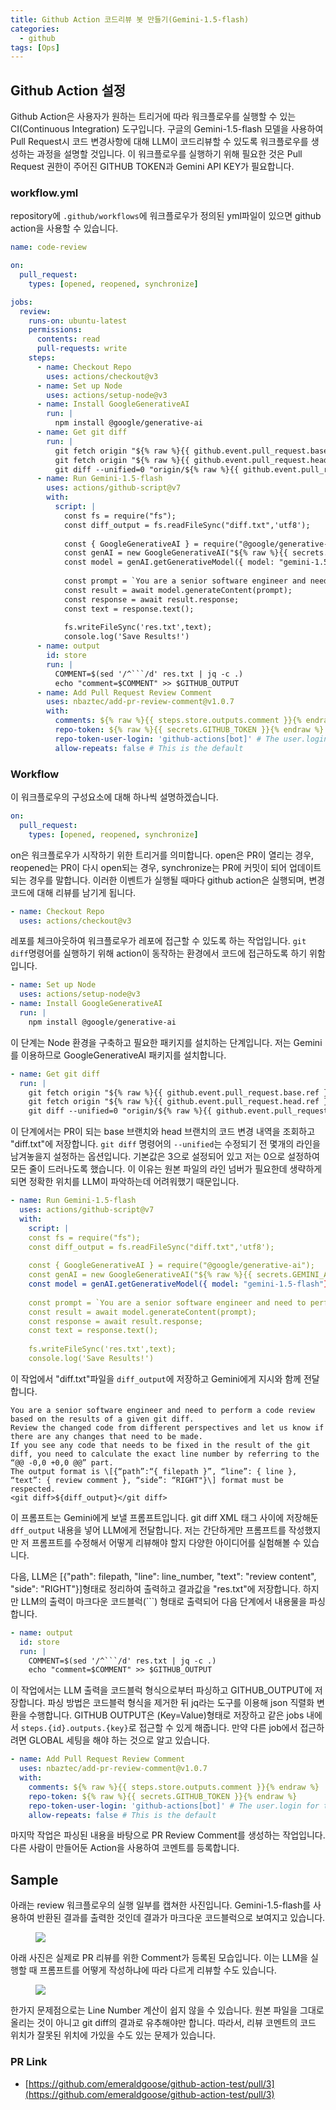 ```yaml
---
title: Github Action 코드리뷰 봇 만들기(Gemini-1.5-flash)
categories:
  - github
tags: [Ops]
---
```

## Github Action 설정
Github Action은 사용자가 원하는 트리거에 따라 워크플로우를 실행할 수 있는 CI(Continuous Integration) 도구입니다. 구글의 Gemini-1.5-flash 모델을 사용하여 Pull Request시 코드 변경사항에 대해 LLM이 코드리뷰할 수 있도록 워크플로우를 생성하는 과정을 설명할 것입니다. 이 워크플로우를 실행하기 위해 필요한 것은 Pull Request 권한이 주어진 GITHUB TOKEN과 Gemini API KEY가 필요합니다.

### workflow.yml
repository에 `.github/workflows`에 워크플로우가 정의된 yml파일이 있으면 github action을 사용할 수 있습니다.
```yaml
name: code-review

on:
  pull_request:
    types: [opened, reopened, synchronize]

jobs:
  review:
    runs-on: ubuntu-latest
    permissions:
      contents: read
      pull-requests: write
    steps:
      - name: Checkout Repo
        uses: actions/checkout@v3
      - name: Set up Node
        uses: actions/setup-node@v3
      - name: Install GoogleGenerativeAI
        run: |
          npm install @google/generative-ai
      - name: Get git diff
        run: |
          git fetch origin "${% raw %}{{ github.event.pull_request.base.ref }}{% endraw %}"
          git fetch origin "${% raw %}{{ github.event.pull_request.head.ref }}{% endraw %}"
          git diff --unified=0 "origin/${% raw %}{{ github.event.pull_request.base.ref }}{% endraw %}" > "diff.txt"
      - name: Run Gemini-1.5-flash
        uses: actions/github-script@v7
        with:
          script: |
            const fs = require("fs");
            const diff_output = fs.readFileSync("diff.txt",'utf8');
            
            const { GoogleGenerativeAI } = require("@google/generative-ai");
            const genAI = new GoogleGenerativeAI("${% raw %}{{ secrets.GEMINI_API_KEY }}{% endraw %}");
            const model = genAI.getGenerativeModel({ model: "gemini-1.5-flash"});
            
            const prompt = `You are a senior software engineer and need to perform a code review based on the results of a given git diff. Review the changed code from different perspectives and let us know if there are any changes that need to be made. If you see any code that needs to be fixed in the result of the git diff, you need to calculate the exact line number by referring to the “@@ -0,0 +0,0 @@” part. The output format is \[{“path”:“{ filepath }”, “line”: { line }, “text”: { review comment }, “side”: “RIGHT"}\] format must be respected.\n<git diff>${diff_output}</git diff>`;
            const result = await model.generateContent(prompt);
            const response = await result.response;
            const text = response.text();
            
            fs.writeFileSync('res.txt',text);
            console.log('Save Results!')
      - name: output
        id: store
        run: |
          COMMENT=$(sed '/^```/d' res.txt | jq -c .)
          echo "comment=$COMMENT" >> $GITHUB_OUTPUT
      - name: Add Pull Request Review Comment
        uses: nbaztec/add-pr-review-comment@v1.0.7
        with:
          comments: ${% raw %}{{ steps.store.outputs.comment }}{% endraw %}
          repo-token: ${% raw %}{{ secrets.GITHUB_TOKEN }}{% endraw %}
          repo-token-user-login: 'github-actions[bot]' # The user.login for temporary GitHub tokens
          allow-repeats: false # This is the default
```

### Workflow
이 워크플로우의 구성요소에 대해 하나씩 설명하겠습니다.

```yaml
on:
  pull_request:
    types: [opened, reopened, synchronize]
```
on은 워크플로우가 시작하기 위한 트리거를 의미합니다. open은 PR이 열리는 경우, reopened는 PR이 다시 open되는 경우, synchronize는 PR에 커밋이 되어 업데이트 되는 경우를 말합니다. 이러한 이벤트가 실행될 때마다 github action은 실행되며, 변경 코드에 대해 리뷰를 남기게 됩니다.

```yaml
- name: Checkout Repo
  uses: actions/checkout@v3
```
레포를 체크아웃하여 워크플로우가 레포에 접근할 수 있도록 하는 작업입니다. `git diff`명령어를 실행하기 위해 action이 동작하는 환경에서 코드에 접근하도록 하기 위함입니다.

```yaml
- name: Set up Node
  uses: actions/setup-node@v3
- name: Install GoogleGenerativeAI
  run: |
    npm install @google/generative-ai
```
이 단계는 Node 환경을 구축하고 필요한 패키지를 설치하는 단계입니다. 저는 Gemini를 이용하므로 GoogleGenerativeAI 패키지를 설치합니다.

```yaml
- name: Get git diff
  run: |
    git fetch origin "${% raw %}{{ github.event.pull_request.base.ref }}{% endraw %}"
    git fetch origin "${% raw %}{{ github.event.pull_request.head.ref }}{% endraw %}"
    git diff --unified=0 "origin/${% raw %}{{ github.event.pull_request.base.ref }}{% endraw %}" > "diff.txt"
```
이 단계에서는 PR이 되는 base 브랜치와 head 브랜치의 코드 변경 내역을 조회하고 "diff.txt"에 저장합니다. `git diff` 명령어의 `--unified`는 수정되기 전 몇개의 라인을 남겨놓을지 설정하는 옵션입니다. 기본값은 3으로 설정되어 있고 저는 0으로 설정하여 모든 줄이 드러나도록 했습니다. 이 이유는 원본 파일의 라인 넘버가 필요한데 생략하게 되면 정확한 위치를 LLM이 파악하는데 어려워했기 때문입니다.

```yaml
- name: Run Gemini-1.5-flash
  uses: actions/github-script@v7
  with:
    script: |
    const fs = require("fs");
    const diff_output = fs.readFileSync("diff.txt",'utf8');
    
    const { GoogleGenerativeAI } = require("@google/generative-ai");
    const genAI = new GoogleGenerativeAI("${% raw %}{{ secrets.GEMINI_API_KEY }}{% endraw %}");
    const model = genAI.getGenerativeModel({ model: "gemini-1.5-flash"});
    
    const prompt = `You are a senior software engineer and need to perform a code review based on the results of a given git diff. Review the changed code from different perspectives and let us know if there are any changes that need to be made. If you see any code that needs to be fixed in the result of the git diff, you need to calculate the exact line number by referring to the “@@ -0,0 +0,0 @@” part. The output format is \[{“path”:“{ filepath }”, “line”: { line }, “text”: { review comment }, “side”: “RIGHT"}\] format must be respected.\n<git diff>${diff_output}</git diff>`;
    const result = await model.generateContent(prompt);
    const response = await result.response;
    const text = response.text();
    
    fs.writeFileSync('res.txt',text);
    console.log('Save Results!')
```
이 작업에서 "diff.txt"파일을 `diff_output`에 저장하고 Gemini에게 지시와 함께 전달합니다. 

```
You are a senior software engineer and need to perform a code review based on the results of a given git diff. 
Review the changed code from different perspectives and let us know if there are any changes that need to be made. 
If you see any code that needs to be fixed in the result of the git diff, you need to calculate the exact line number by referring to the “@@ -0,0 +0,0 @@” part. 
The output format is \[{“path”:“{ filepath }”, “line”: { line }, “text”: { review comment }, “side”: “RIGHT"}\] format must be respected.
<git diff>${diff_output}</git diff>
```
이 프롬프트는 Gemini에게 보낼 프롬프트입니다. git diff XML 태그 사이에 저장해둔 `dff_output` 내용을 넣어 LLM에게 전달합니다. 저는 간단하게만 프롬프트를 작성했지만 저 프롬프트를 수정해서 어떻게 리뷰해야 할지 다양한 아이디어를 실험해볼 수 있습니다.

다음, LLM은 [{"path": filepath, "line": line_number, "text": "review content", "side": "RIGHT"}]형태로 정리하여 출력하고 결과값을 "res.txt"에 저장합니다. 하지만 LLM의 출력이 마크다운 코드블럭(```) 형태로 출력되어 다음 단계에서 내용물을 파싱합니다.

```yaml
- name: output
  id: store
  run: |
    COMMENT=$(sed '/^```/d' res.txt | jq -c .)
    echo "comment=$COMMENT" >> $GITHUB_OUTPUT
```
이 작업에서는 LLM 출력을 코드블럭 형식으로부터 파싱하고 GITHUB_OUTPUT에 저장합니다. 파싱 방법은 코드블럭 형식을 제거한 뒤 jq라는 도구를 이용해 json 직렬화 변환을 수행합니다. GITHUB OUTPUT은 (Key=Value)형태로 저장하고 같은 jobs 내에서 `steps.{id}.outputs.{key}`로 접근할 수 있게 해줍니다. 만약 다른 job에서 접근하려면 GLOBAL 세팅을 해야 하는 것으로 알고 있습니다.

```yaml
- name: Add Pull Request Review Comment
  uses: nbaztec/add-pr-review-comment@v1.0.7
  with:
    comments: ${% raw %}{{ steps.store.outputs.comment }}{% endraw %}
    repo-token: ${% raw %}{{ secrets.GITHUB_TOKEN }}{% endraw %}
    repo-token-user-login: 'github-actions[bot]' # The user.login for temporary GitHub tokens
    allow-repeats: false # This is the default
```
마지막 작업은 파싱된 내용을 바탕으로 PR Review Comment를 생성하는 작업입니다. 다른 사람이 만들어둔 Action을 사용하여 코멘트를 등록합니다.

## Sample
아래는 review 워크플로우의 실행 일부를 캡쳐한 사진입니다. Gemini-1.5-flash를 사용하여 반환된 결과를 출력한 것인데 결과가 마크다운 코드블럭으로 보여지고 있습니다.
<figure>
    <img src="https://1drv.ms/i/s!AoC6BbMk0S9Qm369AZoebGqnqsyD?embed=1&width=1631&height=1094">
</figure>

아래 사진은 실제로 PR 리뷰를 위한 Comment가 등록된 모습입니다. 이는 LLM을 실행할 때 프롬프트를 어떻게 작성하냐에 따라 다르게 리뷰할 수도 있습니다.
<figure>
    <img src="https://1drv.ms/i/s!AoC6BbMk0S9Qm30-fNFY1PqDL6DL?embed=1&width=928&height=451">
</figure>

한가지 문제점으로는 Line Number 계산이 쉽지 않을 수 있습니다. 원본 파일을 그대로 올리는 것이 아니고 git diff의 결과로 유추해야만 합니다. 따라서, 리뷰 코멘트의 코드 위치가 잘못된 위치에 가있을 수도 있는 문제가 있습니다.

### PR Link
- [https://github.com/emeraldgoose/github-action-test/pull/3](https://github.com/emeraldgoose/github-action-test/pull/3)